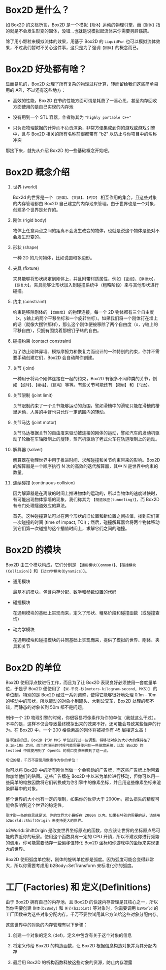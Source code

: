 # Box2D 是什么？

如 Box2D 的文档所言，Box2D 是一个模拟`【刚体】`运动的物理引擎，而`【刚体】`指的就是不会发生形变的固体，没错...也就是说模拟起流体来你需要另辟蹊跷。

除了用小颗粒来模拟流体的效果，用基于 Box2D 的 `LiquidFun` 也可以模拟流体效果，不过我们暂时不关心这件事，这只是为了强调`【刚体】`的概念而已。

# Box2D 好处都有啥？

显而易见的，Box2D 处理了所有复杂的物理过程计算，转而留给我们这些简单易用的 API，不过还有这些地方：

+ 高效的性能，Box2D 在节约性能方面可谓是耗费了一番心思，甚至内存回收方面使用的是自己实现的内存池

+ 没有用到一个 STL 容器，作者称其为 `"highly portable C++"`

+ 只负责物理数据的计算而不负责渲染，非常方便集成到你的游戏或游戏引擎中，且与 Box2D 相关的所有名称前缀都带有 "b2" 以防止与你项目中的名称冲突

那接下来，就先从介绍 Box2D 的一些基础概念开始吧。

# Box2D 概念介绍

1. 世界 (world)

    Box2d 的世界是一个 `【刚体】`、`【夹具】`、`【约束】` 相互作用的集合，且这些对象的内存管理都由 Box2D 自己建立的内存池来管理。由于世界也是一个对象，创建多个世界是允许的。

2. 刚体 (rigid body)

    物体上任意两点之间的距离不会发生改变的物体，也就是说这个物体是绝对不会发生形变的。

3. 形状 (shape)

    一种 2D 的几何物体，比如说圆和多边形。

4. 夹具 (fixture)

    夹具能够将形状绑定到刚体上，并且附带材质属性，例如 `【密度】`、`【摩擦力】`、`【恢复力】`。夹具能够让形状加入到碰撞系统中（粗略阶段）来与其他形状进行碰撞。

5. 约束 (constraint)

    约束是移除刚体的 `【自由度】` 的物理连接，每一个 2D 物体都有三个自由度（x，y轴上的两个平移坐标和一个旋转坐标）。如果我们将一个刚体钉在墙上的话（就像大摆钟那样），那么这个刚体便被移除了两个自由度（x，y轴上的平移自由），只拥有围绕着那根钉子转的自由。

6. 碰撞约束 (contact constraint)

    为了防止刚体穿墙、模拟摩擦力和恢复力而设计的一种特别的约束，你并不需要手动创建它们，Box2D 会自动帮你创建。

7. 关节 (joint)

    一种用于将两个刚体连接在一起的约束，Box2D 有很多不同种类的关节，例如 `【旋转】`、`【棱柱】`、`【距离】` 等等。有些关节可能还有 `【限制】` 和 `【马达】`。

8. 关节限制 (joint limit)

    关节限制约束了一个关节能够运动的范围，譬如滑槽中的滑轮只能在滑槽的槽里运动，人类的手臂也只允许一定范围内的转动。

9. 关节马达 (joint motor)

    关节马达根据关节的自由度来驱动被连接的刚体的运动，譬如汽车的发动机驱动了轮胎在车轴限制上的旋转，蒸汽机驱动了老式火车在轨道限制上的运动。

10. 解算器 (solver)

    解算器在物理世界中用于推进时间、求解碰撞和关节约束带来的影响。Box2D 的解算器是一个顺序执行 N 次的高效的迭代解算器，其中 N 是世界中约束的数量。

11. 连续碰撞 (continuous collision)

    因为解算器是在离散的时间上推进物体的运动的，所以当物体的速度过快时，有可能出现物体穿墙的现象，我们称其为 `【隧道效应(tunneling)】`，而 Box2D 有专门处理隧道效应的算法。
    
    首先，这种碰撞算法可以在两个形状的旧位置和新位置之间插值，找到它们第一次碰撞的时间 (time of impact, TOI)；然后，碰撞解算器会将两个物体移动到它们第一次碰撞的这个插值时间上，求解它们之间的碰撞。

# Box2D 的模块

Box2D 由三个模块构成，它们分别是 `【通用模块(Common)】`、`【碰撞模块(Collision)】`和 `【动力学模块(Dynamics)】`。

+ 通用模块

    最基本的模块，包含内存分配、数学和参数设置的代码

+ 碰撞模块

    在通用模块的基础上实现而来，定义了形状、粗略阶段和碰撞函数（或碰撞查询）

+ 动力学模块

    在通用模块和碰撞模块的共同基础上实现而来，提供了模拟的世界、刚体、夹具和关节

# Box2D 的单位

Box2D 使用浮点数进行工作，而且为了让 Box2D 表现良好必须使用一套度量单位，于是乎 Box2D 便使用了 `【米-千克-秒(meters-kilogram-second, MKS)】` 的单位制。特别的是 Box2D 经过一系列调整，使得它能够很好地处理 0.1m - 10m 的移动中的形状，所以能动的对象小到罐头、大到公交车，Box2D 处理的都不错，而静态的对象长到 50m 都不是问题。

制作一个 2D 物理引擎的时候，你很容易将像素作为你的单位（我就这么干过）。不幸的是，这样不仅会导致最终模拟出来的效果不好，还可能会导致某些怪异的行为。在 Box2D 中，一个 200 格像素高的刚体将被视作有 45 层楼这么高！

    值得注意的是，Box2D 针对 MKS 单位进行过一些调整，将移动对象的大小大约保持在了 0.1m-10m 之间，而当你渲染的时候可能需要使用到一些缩放系统，比如 Box2D 的 testbed 中就使用到了 OpenGL 的视口变换来做到了这一点。

    切记的是，千万不要使用像素作为你的单位！

你可以将 Box2D 中的所有刚体当做一个会移动的广告牌，而这些广告牌上附带着你加给他们的贴图。这些广告牌在 Box2D 中以米为单位进行移动，但你可以用一些简单的缩放因数将它们转换成为你引擎中的像素坐标，并且用这些像素坐标来渲染屏幕中的对象。

整个世界的大小也有一定的限制，如果你的世界大于 2000m，那么损失的精度可能会影响到这个世界的稳定性。

    刚才那一条的意思就是说，你的世界大小最好在 2000m 以内。如果有特别的需要的话，请使用 b2World::ShiftOrigin 来支持更大的世界。

b2World::ShiftOrigin 是改变世界坐标原点的函数，你应该让世界的坐标原点尽可能的靠近你的玩家。使用这个函数具有一定的 CPU 开销，所以不建议你进行频繁的调用。你可能需要储存一些偏移值转化 Box2D 坐标和你游戏中的坐标来实现更大的世界。

Box2D 使用弧度单位制，刚体的旋转单位都是弧度。因为弧度可能会变得非常大，所以你需要考虑用 b2Body::SetTransform 来标准化你的弧度。

# 工厂(Factories) 和 定义(Definitions)

由于 Box2D 拥有自己的内存池，且 Box2D 的快速内存管理是其核心之一，所以当你需要创建 `刚体(b2Body)` 和 `关节(b2Joint)` 等对象时，你需要调用 `b2World` 的工厂函数来为这些对象分配内存。千万不要尝试用其它方法给这些对象分配内存。

这些世界中的对象的内存管理有以下步骤：

1. 创建一个对象的定义 (def)，定义中包含有关于这个对象的信息

2. 将定义传给 Box2D 的构造函数，让 Box2D 根据信息构造对象并为其分配内存

3. 最后用 Box2D 的析构函数释放这些对象的资源，防止内存泄露